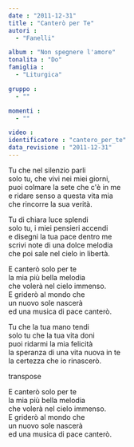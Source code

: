 ```yaml
---
date : "2011-12-31"
title : "Canterò per Te"
autori : 
  - "Fanelli"

album : "Non spegnere l'amore"
tonalita : "Do"
famiglia : 
  - "Liturgica"

gruppo : 
  - ""

momenti : 
  - ""

video : 
identificatore : "cantero_per_te"
data_revisione : "2011-12-31"
---
```

  
  
Tu che nel silenzio parli  
solo tu, che vivi nei miei giorni,  
puoi colmare la sete che c'è in me  
e ridare senso a questa vita mia   
che rincorre la sua verità.  
  
  
  
Tu di chiara luce splendi  
solo tu, i miei pensieri accendi  
e disegni la tua pace dentro me  
scrivi note di una dolce melodia   
che poi sale nel cielo in libertà.  
  
  
E canterò solo per te  
la mia più bella melodia  
che volerà nel cielo immenso.  
E griderò al mondo che  
un nuovo sole nascerà  
ed una musica di pace canterò.   
  
  
Tu che la tua mano tendi  
solo tu che la tua vita doni  
puoi ridarmi la mia felicità  
la speranza di una vita nuova in te   
la certezza che io rinascerò.  
  
  
transpose  
  
E canterò solo per te  
la mia più bella melodia  
che volerà nel cielo immenso.  
E griderò al mondo che  
un nuovo sole nascerà  
ed una musica di pace canterò.  
  
  
  
